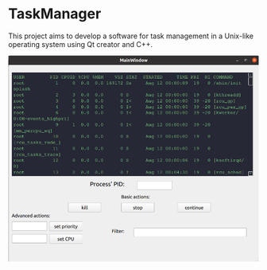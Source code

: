 # TaskManager
This project aims to develop a software for task management in a Unix-like operating system using Qt creator and C++.

![program_running](/images/working_task_manager.png)
